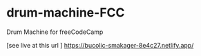 # drum-machine-FCC
Drum Machine for freeCodeCamp

[see live at this url ] https://bucolic-smakager-8e4c27.netlify.app/
